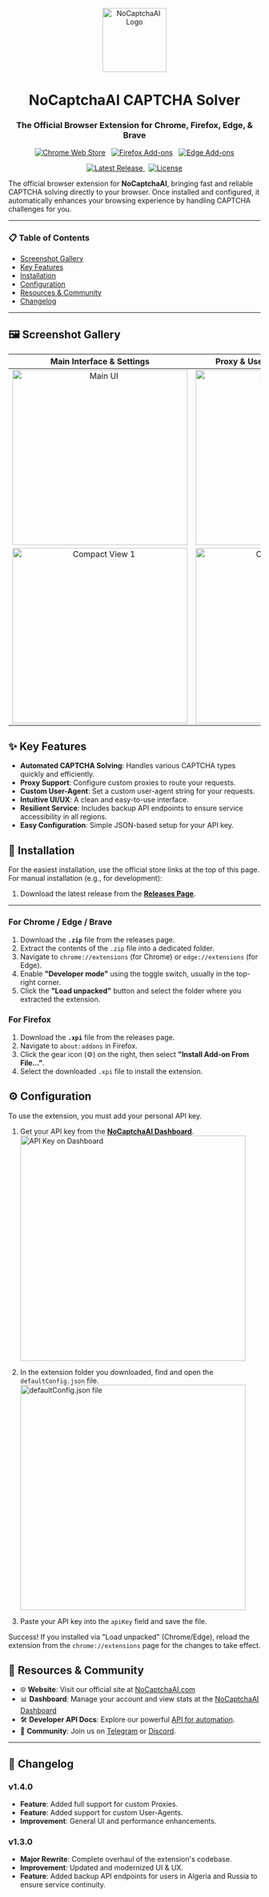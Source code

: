 <p align="center">
  <img src="https://github.com/user-attachments/assets/07c3453c-0a80-41fc-bf45-e779af19588a" alt="NoCaptchaAI Logo" width="128">
</p>

<h1 align="center">NoCaptchaAI CAPTCHA Solver</h1>
<h3 align="center">The Official Browser Extension for Chrome, Firefox, Edge, & Brave</h3>

<p align="center">
  <a href="https://chromewebstore.google.com/detail/nocaptcha-ai-auto-captcha/hbnbcapieoandchfgacedlkjpdbbejgb"><img src="https://img.shields.io/badge/Chrome_Web_Store-_-4285F4?style=for-the-badge&logo=google-chrome&logoColor=white" alt="Chrome Web Store"></a>
  &nbsp;
  <a href="https://addons.mozilla.org/en-US/firefox/addon/nocaptcha-ai-captcha-solver/"><img src="https://img.shields.io/badge/Firefox_Add--ons-_-%23FF7139?style=for-the-badge&logo=firefox-browser&logoColor=white" alt="Firefox Add-ons"></a>
  &nbsp;
  <a href="https://github.com/noCaptchaAi/NoCaptcha-Ai-Browser-Extension/releases"><img src="https://img.shields.io/badge/Download_for_Edge-%230078D7?style=for-the-badge&logo=microsoft-edge&logoColor=white" alt="Edge Add-ons"></a>
</p>

<p align="center">
  <a href="https://github.com/noCaptchaAi/NoCaptcha-Ai-Browser-Extension/releases">
    <img src="https://img.shields.io/github/v/release/noCaptchaAi/NoCaptcha-Ai-Browser-Extension?style=for-the-badge&label=Latest%20Release&color=brightgreen" alt="Latest Release">
  </a>
  &nbsp;
  <a href="https://github.com/noCaptchaAi/NoCaptcha-Ai-Browser-Extension/blob/main/LICENSE">
    <img src="https://img.shields.io/github/license/noCaptchaAi/NoCaptcha-Ai-Browser-Extension?style=for-the-badge&color=blue" alt="License">
  </a>
</p>

The official browser extension for **NoCaptchaAI**, bringing fast and reliable CAPTCHA solving directly to your browser. Once installed and configured, it automatically enhances your browsing experience by handling CAPTCHA challenges for you.

---

### 📋 Table of Contents

*   [Screenshot Gallery](#-screenshot-gallery)
*   [Key Features](#-key-features)
*   [Installation](#-installation)
*   [Configuration](#️-configuration)
*   [Resources & Community](#-resources--community)
*   [Changelog](#-changelog)

---

## 🖼️ Screenshot Gallery

| Main Interface & Settings | Proxy & User-Agent Configuration |
| :----------------------------------------------------------------------------------------------------------------------------------: | :-------------------------------------------------------------------------------------------------------------------------------------: |
| <img src="https://github.com/user-attachments/assets/90ac7683-5450-4b0f-8cb3-171f28f35b18" alt="Main UI" width="350">                 | <img src="https://github.com/user-attachments/assets/042ab090-881a-46ae-94ac-2d4162286340" alt="Proxy Settings" width="350">          |
| <img src="https://github.com/user-attachments/assets/6476ddba-2953-4b5f-9c08-0a269ff7190a" alt="Compact View 1" width="350">             | <img src="https://github.com/user-attachments/assets/782bd8c1-a79c-4df7-affd-e741e1e0dbbb" alt="Compact View 2" width="350">              |

## ✨ Key Features

*   **Automated CAPTCHA Solving**: Handles various CAPTCHA types quickly and efficiently.
*   **Proxy Support**: Configure custom proxies to route your requests.
*   **Custom User-Agent**: Set a custom user-agent string for your requests.
*   **Intuitive UI/UX**: A clean and easy-to-use interface.
*   **Resilient Service**: Includes backup API endpoints to ensure service accessibility in all regions.
*   **Easy Configuration**: Simple JSON-based setup for your API key.

## 🚀 Installation

For the easiest installation, use the official store links at the top of this page. For manual installation (e.g., for development):

1.  Download the latest release from the **[Releases Page](https://github.com/noCaptchaAi/NoCaptcha-Ai-Browser-Extension/releases)**.

---

### **For Chrome / Edge / Brave**

1.  Download the **`.zip`** file from the releases page.
2.  Extract the contents of the `.zip` file into a dedicated folder.
3.  Navigate to `chrome://extensions` (for Chrome) or `edge://extensions` (for Edge).
4.  Enable **"Developer mode"** using the toggle switch, usually in the top-right corner.
5.  Click the **"Load unpacked"** button and select the folder where you extracted the extension.

### **For Firefox**

1.  Download the **`.xpi`** file from the releases page.
2.  Navigate to `about:addons` in Firefox.
3.  Click the gear icon (⚙️) on the right, then select **"Install Add-on From File..."**.
4.  Select the downloaded `.xpi` file to install the extension.

## ⚙️ Configuration

To use the extension, you must add your personal API key.

1.  Get your API key from the **[NoCaptchaAI Dashboard](https://dash.nocaptchaai.com/?ref=github)**.
    <img src="https://github.com/user-attachments/assets/e783f7c6-e9de-4439-a062-2ca9c164b90d" alt="API Key on Dashboard" width="450">

2.  In the extension folder you downloaded, find and open the `defaultConfig.json` file.
    <img src="https://github.com/user-attachments/assets/356f45c7-8240-456f-a366-302a34071da0" alt="defaultConfig.json file" width="450">

3.  Paste your API key into the `apiKey` field and save the file.

Success! If you installed via "Load unpacked" (Chrome/Edge), reload the extension from the `chrome://extensions` page for the changes to take effect.

## 🔗 Resources & Community

*   🌐 **Website**: Visit our official site at [NoCaptchaAI.com](https://www.nocaptchaai.com)
*   📊 **Dashboard**: Manage your account and view stats at the [NoCaptchaAI Dashboard](https://dash.nocaptchaai.com)
*   🛠️ **Developer API Docs**: Explore our powerful [API for automation](https://docs.nocaptchaai.com).
*   💬 **Community**: Join us on [Telegram](https://t.me/your_telegram_link) or [Discord](https://discord.gg/your_discord_link).

---

## 📝 Changelog

### **v1.4.0**
*   **Feature**: Added full support for custom Proxies.
*   **Feature**: Added support for custom User-Agents.
*   **Improvement**: General UI and performance enhancements.

### **v1.3.0**
*   **Major Rewrite**: Complete overhaul of the extension's codebase.
*   **Improvement**: Updated and modernized UI & UX.
*   **Feature**: Added backup API endpoints for users in Algeria and Russia to ensure service continuity.

